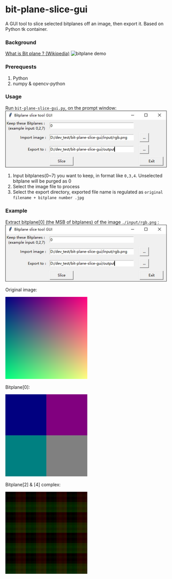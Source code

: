 # bit-plane-slice-gui
A GUI tool to slice selected bitplanes off an image, then export it. Based on Python tk container.

### Background
[What is Bit plane ? (Wikipedia)](https://en.wikipedia.org/wiki/Bit_plane)
![bitplane demo](https://upload.wikimedia.org/wikipedia/commons/4/48/Lichtenstein_bitplanes.png)

### Prerequests
1. Python
2. numpy & opencv-python

### Usage
Run `bit-plane-slice-gui.py`, on the prompt window:
![gui window](readme.jpg)
1. Input bitplanes(0~7) you want to keep, in format like `0,3,4`. Unselected bitplane will be purged as 0
2. Select the image file to process
3. Select the export directory, exported file name is regulated as `original filename + bitplane number .jpg`

### Example
Extract bitplane[0] (the MSB of bitplanes) of the image `./input/rgb.png` :
![gui window](readme.jpg)

Original image:

![rgb](/input/rgb.png)

Bitplane[0]:

![rgb0](/output/rgb_png_plane['0'].jpg)

Bitplane[2] & [4] complex:

![rgb24](https://github.com/tanido/bit-plane-slice-gui/blob/master/output/rgb_png_plane%5B'2'%2C%20'4'%5D.jpg)
